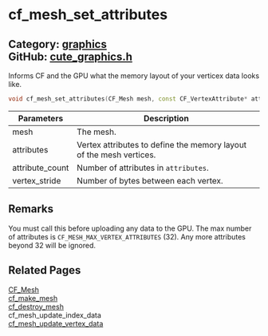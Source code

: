 [//]: # (This file is automatically generated by Cute Framework's docs parser.)
[//]: # (Do not edit this file by hand!)
[//]: # (See: https://github.com/RandyGaul/cute_framework/blob/master/samples/docs_parser.cpp)
[](../header.md ':include')

# cf_mesh_set_attributes

Category: [graphics](/api_reference?id=graphics)  
GitHub: [cute_graphics.h](https://github.com/RandyGaul/cute_framework/blob/master/include/cute_graphics.h)  
---

Informs CF and the GPU what the memory layout of your verticex data looks like.

```cpp
void cf_mesh_set_attributes(CF_Mesh mesh, const CF_VertexAttribute* attributes, int attribute_count, int vertex_stride);
```

Parameters | Description
--- | ---
mesh | The mesh.
attributes | Vertex attributes to define the memory layout of the mesh vertices.
attribute_count | Number of attributes in `attributes`.
vertex_stride | Number of bytes between each vertex.

## Remarks

You must call this before uploading any data to the GPU. The max number of attributes is `CF_MESH_MAX_VERTEX_ATTRIBUTES` (32). Any more attributes beyond 32 will be ignored.

## Related Pages

[CF_Mesh](/graphics/cf_mesh.md)  
[cf_make_mesh](/graphics/cf_make_mesh.md)  
[cf_destroy_mesh](/graphics/cf_destroy_mesh.md)  
cf_mesh_update_index_data  
[cf_mesh_update_vertex_data](/graphics/cf_mesh_update_vertex_data.md)  
